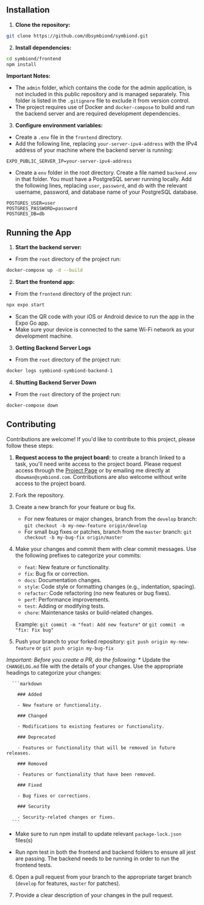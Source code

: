 ## Installation

1. **Clone the repository:**
  ```bash
  git clone https://github.com/dbsymbiond/symbiond.git
  ```

2. **Install dependencies:**
  ```bash
  cd symbiond/frontend
  npm install
  ```
  **Important Notes:**
  * The `admin` folder, which contains the code for the admin application, is not included in this public repository and is managed separately. This folder is listed in the `.gitignore` file to exclude it from version control.
  * The project requires use of Docker and `docker-compose` to build and run the backend server and are required development dependencies.

3. **Configure environment variables:**
  * Create a `.env` file in the `frontend` directory.
  * Add the following line, replacing `your-server-ipv4-address` with the IPv4 address of your machine where the backend server is running:
  ```
  EXPO_PUBLIC_SERVER_IP=your-server-ipv4-address
  ```
  * Create a `env` folder in the root directory. Create a file named `backend.env` in that folder. You must have a PostgreSQL server running locally. Add the following lines, replacing `user`, `password`, and `db` with the relevant username, password, and database name of your PostgreSQL database.
  ```
  POSTGRES_USER=user
  POSTGRES_PASSWORD=password
  POSTGRES_DB=db
  ```

## Running the App

1.  **Start the backend server:**
  * From the `root` directory of the project run:
  ```bash
  docker-compose up -d --build
  ```

2.  **Start the frontend app:**
  * From the `frontend` directory of the project run:
  ```bash
  npx expo start
  ```
  * Scan the QR code with your iOS or Android device to run the app in the Expo Go app.
  * Make sure your device is connected to the same Wi-Fi network as your development machine.
    
3.  **Getting Backend Server Logs**
  * From the `root` directory of the project run:
  ```bash
  docker logs symbiond-symbiond-backend-1
  ```

4.  **Shutting Backend Server Down**
  * From the `root` directory of the project run:
  ```bash
  docker-compose down
  ```

## Contributing

Contributions are welcome! If you'd like to contribute to this project, please follow these steps:

1. **Request access to the project board:** to create a branch linked to a task, you'll need write access to the project board. Please request access through the [Project Page](https://github.com/users/dbsymbiond/projects/5) or by emailing me directly at `dbowman@symbiond.com`. Contributions are also welcome without write access to the project board.

2. Fork the repository.

3. Create a new branch for your feature or bug fix.

    * For new features or major changes, branch from the `develop` branch: `git checkout -b my-new-feature origin/develop`
    * For small bug fixes or patches, branch from the `master` branch: `git checkout -b my-bug-fix origin/master`

4. Make your changes and commit them with clear commit messages.  Use the following prefixes to categorize your commits:
    * `feat`:  New feature or functionality.
    * `fix`: Bug fix or correction.
    * `docs`:  Documentation changes.
    * `style`: Code style or formatting changes (e.g., indentation, spacing).
    * `refactor`: Code refactoring (no new features or bug fixes).
    * `perf`: Performance improvements.
    * `test`:  Adding or modifying tests.
    * `chore`:  Maintenance tasks or build-related changes.
  
    Example: `git commit -m "feat: Add new feature"` or `git commit -m "fix: Fix bug"`
   
5. Push your branch to your forked repository: `git push origin my-new-feature` or `git push origin my-bug-fix`

  *Important: Before you create a PR, do the following:*
    * Update the `CHANGELOG.md` file with the details of your changes. Use the appropriate headings to categorize your changes:
      
      ```markdown
        
        ### Added

        - New feature or functionality.

        ### Changed

        - Modifications to existing features or functionality.

        ### Deprecated

        - Features or functionality that will be removed in future releases.

        ### Removed

        - Features or functionality that have been removed.

        ### Fixed

        - Bug fixes or corrections.

        ### Security

        - Security-related changes or fixes.
      ```
  * Make sure to run npm install to update relevant `package-lock.json` files(s)


  * Run npm test in both the frontend and backend folders to ensure all jest are passing. The backend needs to be running in order to run the frontend tests.


6. Open a pull request from your branch to the appropriate target branch (`develop` for features, `master` for patches).

7. Provide a clear description of your changes in the pull request.
